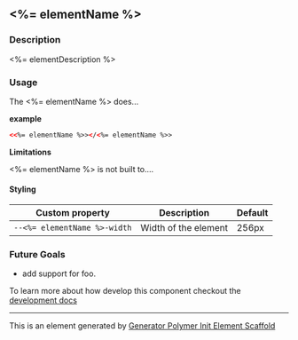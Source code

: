 ## <%= elementName %>

### Description

<%= elementDescription %>

### Usage

The <%= elementName %> does...

**example**

```html
<<%= elementName %>></<%= elementName %>>
```

**Limitations**

<%= elementName %> is not built to....

#### Styling

Custom property                  | Description                            | Default
---------------------------------|----------------------------------------|--------------------
`--<%= elementName %>-width`     | Width of the element                   | 256px


### Future Goals

- add support for foo.


To learn more about how develop this component checkout the [development docs](/development-docs.md)


----

This is an element generated by [Generator Polymer Init Element Scaffold](https://github.com/photoshelter/generator-polymer-init-element-scaffold)